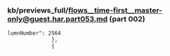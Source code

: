 ### kb/previews_full/flows__time-first__master-only@guest.har.part053.md (part 002)

```md
lumnNumber": 2564
              },
              {
            
```

```

